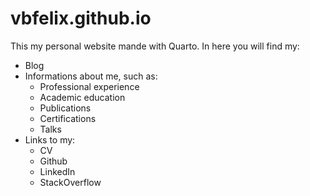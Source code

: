 # vbfelix.github.io
This my personal website mande with Quarto. In here you will find my:

- Blog
- Informations about me, such as:
  - Professional experience
  - Academic education
  - Publications
  - Certifications
  - Talks
- Links to my:
  - CV
  - Github
  - LinkedIn
  - StackOverflow
  
  

